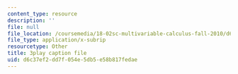 ```yaml
---
content_type: resource
description: ''
file: null
file_location: /coursemedia/18-02sc-multivariable-calculus-fall-2010/d6c37ef2dd7f054e5db5e58b817fedae_6T13yRjtd-o.srt
file_type: application/x-subrip
resourcetype: Other
title: 3play caption file
uid: d6c37ef2-dd7f-054e-5db5-e58b817fedae
---
```

